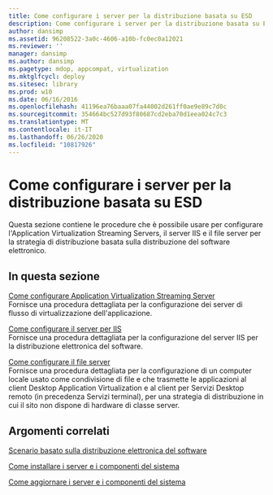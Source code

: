 ```yaml
---
title: Come configurare i server per la distribuzione basata su ESD
description: Come configurare i server per la distribuzione basata su ESD
author: dansimp
ms.assetid: 96208522-3a0c-4606-a10b-fc0ec0a12021
ms.reviewer: ''
manager: dansimp
ms.author: dansimp
ms.pagetype: mdop, appcompat, virtualization
ms.mktglfcycl: deploy
ms.sitesec: library
ms.prod: w10
ms.date: 06/16/2016
ms.openlocfilehash: 41196ea76baaa07fa44002d261ff0ae9e89c7d0c
ms.sourcegitcommit: 354664bc527d93f80687cd2eba70d1eea024c7c3
ms.translationtype: MT
ms.contentlocale: it-IT
ms.lasthandoff: 06/26/2020
ms.locfileid: "10817926"
---
```

# Come configurare i server per la distribuzione basata su ESD


Questa sezione contiene le procedure che è possibile usare per configurare l'Application Virtualization Streaming Servers, il server IIS e il file server per la strategia di distribuzione basata sulla distribuzione del software elettronico.

## In questa sezione


<a href="" id="how-to-configure-the-application-virtualization-streaming-servers"></a>[Come configurare Application Virtualization Streaming Server](how-to-configure-the-application-virtualization-streaming-servers.md)  
Fornisce una procedura dettagliata per la configurazione dei server di flusso di virtualizzazione dell'applicazione.

<a href="" id="how-to-configure-the-server-for-iis"></a>[Come configurare il server per IIS](how-to-configure-the-server-for-iis.md)  
Fornisce una procedura dettagliata per la configurazione del server IIS per la distribuzione elettronica del software.

<a href="" id="how-to-configure-the-file-server"></a>[Come configurare il file server](how-to-configure-the-file-server.md)  
Fornisce una procedura dettagliata per la configurazione di un computer locale usato come condivisione di file e che trasmette le applicazioni al client Desktop Application Virtualization e al client per Servizi Desktop remoto (in precedenza Servizi terminal), per una strategia di distribuzione in cui il sito non dispone di hardware di classe server.

## Argomenti correlati


[Scenario basato sulla distribuzione elettronica del software](electronic-software-distribution-based-scenario.md)

[Come installare i server e i componenti del sistema](how-to-install-the-servers-and-system-components.md)

[Come aggiornare i server e i componenti del sistema](how-to-upgrade-the-servers-and-system-components.md)

 

 





